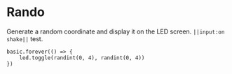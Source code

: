 # Rando 

Generate a random coordinate and display it on the LED screen. ``||input:on shake||`` test.

```blocks
basic.forever(() => {
    led.toggle(randint(0, 4), randint(0, 4))
})
```

<script src="https://makecode.com/gh-pages-embed.js"></script><script>makeCodeRender("{{ site.makecode.home_url }}", "{{ site.github.owner_name }}/{{ site.github.repository_name }}");</script>

